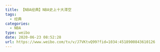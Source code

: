 ```yaml
---
title: 【NBA经典】NBA史上十大滞空
tags:
  - 经典
categories:
  - NBA
type: weibo
date: 2020-06-23 08:52:28
url: https://www.weibo.com/tv/v/J7VKtvQ99?fid=1034:4518900843610126
---
```


<!-- more -->